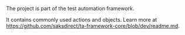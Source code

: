 The project is part of the test automation framework.

It contains commonly used actions and objects. Learn more at 
https://github.com/saksdirect/ta-framework-core/blob/dev/readme.md.
